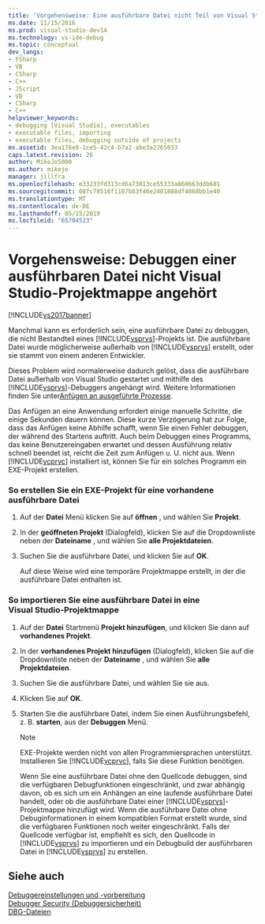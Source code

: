 ```yaml
---
title: 'Vorgehensweise: Eine ausführbare Datei nicht Teil von Visual Studio-Projektmappe debuggen | Microsoft-Dokumentation'
ms.date: 11/15/2016
ms.prod: visual-studio-dev14
ms.technology: vs-ide-debug
ms.topic: conceptual
dev_langs:
- FSharp
- VB
- CSharp
- C++
- JScript
- VB
- CSharp
- C++
helpviewer_keywords:
- debugging [Visual Studio], executables
- executable files, importing
- executable files, debugging outside of projects
ms.assetid: 3ea176e8-1ce5-42c4-b7a2-abe3a2765033
caps.latest.revision: 26
author: MikeJo5000
ms.author: mikejo
manager: jillfra
ms.openlocfilehash: e33233fd313cd6a73013ce55333a860663ddb601
ms.sourcegitcommit: 08fc78516f1107b83f46e2401888df4868bb1e40
ms.translationtype: MT
ms.contentlocale: de-DE
ms.lasthandoff: 05/15/2019
ms.locfileid: "65704523"
---
```

# <a name="how-to-debug-an-executable-not-part-of-a-visual-studio-solution"></a>Vorgehensweise: Debuggen einer ausführbaren Datei nicht Visual Studio-Projektmappe angehört
[!INCLUDE[vs2017banner](../includes/vs2017banner.md)]

Manchmal kann es erforderlich sein, eine ausführbare Datei zu debuggen, die nicht Bestandteil eines [!INCLUDE[vsprvs](../includes/vsprvs-md.md)]-Projekts ist. Die ausführbare Datei wurde möglicherweise außerhalb von [!INCLUDE[vsprvs](../includes/vsprvs-md.md)] erstellt, oder sie stammt von einem anderen Entwickler.  
  
 Dieses Problem wird normalerweise dadurch gelöst, dass die ausführbare Datei außerhalb von Visual Studio gestartet und mithilfe des [!INCLUDE[vsprvs](../includes/vsprvs-md.md)]-Debuggers angehängt wird. Weitere Informationen finden Sie unter[Anfügen an ausgeführte Prozesse](../debugger/attach-to-running-processes-with-the-visual-studio-debugger.md).  
  
 Das Anfügen an eine Anwendung erfordert einige manuelle Schritte, die einige Sekunden dauern können. Diese kurze Verzögerung hat zur Folge, dass das Anfügen keine Abhilfe schafft, wenn Sie einen Fehler debuggen, der während des Startens auftritt. Auch beim Debuggen eines Programms, das keine Benutzereingaben erwartet und dessen Ausführung relativ schnell beendet ist, reicht die Zeit zum Anfügen u. U. nicht aus. Wenn [!INCLUDE[vcprvc](../includes/vcprvc-md.md)] installiert ist, können Sie für ein solches Programm ein EXE-Projekt erstellen.  
  
### <a name="to-create-an-exe-project-for-an-existing-executable"></a>So erstellen Sie ein EXE-Projekt für eine vorhandene ausführbare Datei  
  
1. Auf der **Datei** Menü klicken Sie auf **öffnen** , und wählen Sie **Projekt**.  
  
2. In der **geöffneten Projekt** (Dialogfeld), klicken Sie auf die Dropdownliste neben der **Dateiname** , und wählen Sie **alle Projektdateien**.  
  
3. Suchen Sie die ausführbare Datei, und klicken Sie auf **OK**.  
  
     Auf diese Weise wird eine temporäre Projektmappe erstellt, in der die ausführbare Datei enthalten ist.  
  
### <a name="to-import-an-executable-into-a-visual-studio-solution"></a>So importieren Sie eine ausführbare Datei in eine Visual Studio-Projektmappe  
  
1. Auf der **Datei** Startmenü **Projekt hinzufügen**, und klicken Sie dann auf **vorhandenes Projekt**.  
  
2. In der **vorhandenes Projekt hinzufügen** (Dialogfeld), klicken Sie auf die Dropdownliste neben der **Dateiname** , und wählen Sie **alle Projektdateien**.  
  
3. Suchen Sie die ausführbare Datei, und wählen Sie sie aus.  
  
4. Klicken Sie auf **OK**.  
  
5. Starten Sie die ausführbare Datei, indem Sie einen Ausführungsbefehl, z. B. **starten**, aus der **Debuggen** Menü.  
  
    > [!NOTE]
    > EXE-Projekte werden nicht von allen Programmiersprachen unterstützt. Installieren Sie [!INCLUDE[vcprvc](../includes/vcprvc-md.md)], falls Sie diese Funktion benötigen.  
  
     Wenn Sie eine ausführbare Datei ohne den Quellcode debuggen, sind die verfügbaren Debugfunktionen eingeschränkt, und zwar abhängig davon, ob es sich um ein Anhängen an eine laufende ausführbare Datei handelt, oder ob die ausführbare Datei einer [!INCLUDE[vsprvs](../includes/vsprvs-md.md)]-Projektmappe hinzufügt wird. Wenn die ausführbare Datei ohne Debuginformationen in einem kompatiblen Format erstellt wurde, sind die verfügbaren Funktionen noch weiter eingeschränkt. Falls der Quellcode verfügbar ist, empfiehlt es sich, den Quellcode in [!INCLUDE[vsprvs](../includes/vsprvs-md.md)] zu importieren und ein Debugbuild der ausführbaren Datei in [!INCLUDE[vsprvs](../includes/vsprvs-md.md)] zu erstellen.  
  
## <a name="see-also"></a>Siehe auch  
 [Debuggereinstellungen und -vorbereitung](../debugger/debugger-settings-and-preparation.md)   
 [Debugger Security (Debuggersicherheit)](../debugger/debugger-security.md)   
 [DBG-Dateien](https://msdn.microsoft.com/91e449e9-8b65-4123-960f-2107cd1f1cfd)
